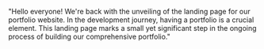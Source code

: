 "Hello everyone! We're back with the unveiling of the landing page for our portfolio website. In the development journey, having a portfolio is a crucial element. This landing page marks a small yet significant step in the ongoing process of building our comprehensive portfolio."
